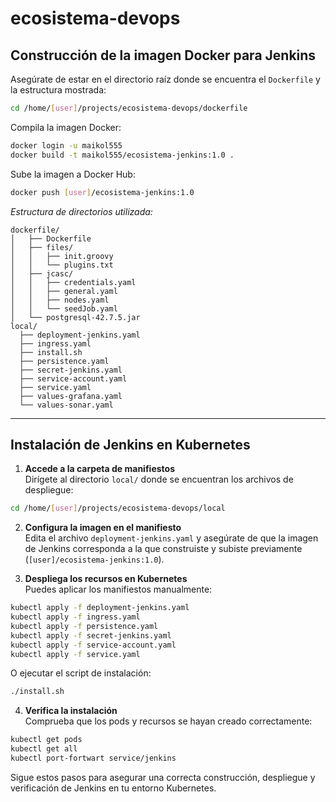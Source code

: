 # ecosistema-devops
## Construcción de la imagen Docker para Jenkins



Asegúrate de estar en el directorio raíz donde se encuentra el `Dockerfile` y la estructura mostrada:

```sh
cd /home/[user]/projects/ecosistema-devops/dockerfile
```

Compila la imagen Docker:

```sh
docker login -u maikol555
docker build -t maikol555/ecosistema-jenkins:1.0 .
```

Sube la imagen a Docker Hub:

```sh
docker push [user]/ecosistema-jenkins:1.0
```

_Estructura de directorios utilizada:_

```
dockerfile/
│   ├── Dockerfile
│   ├── files/
│   │   ├── init.groovy
│   │   └── plugins.txt
│   ├── jcasc/
│   │   ├── credentials.yaml
│   │   ├── general.yaml
│   │   ├── nodes.yaml
│   │   └── seedJob.yaml
│   └── postgresql-42.7.5.jar
local/
  ├── deployment-jenkins.yaml
  ├── ingress.yaml
  ├── install.sh
  ├── persistence.yaml
  ├── secret-jenkins.yaml
  ├── service-account.yaml
  ├── service.yaml
  ├── values-grafana.yaml
  └── values-sonar.yaml
```

---

## Instalación de Jenkins en Kubernetes

1. **Accede a la carpeta de manifiestos**  
  Dirígete al directorio `local/` donde se encuentran los archivos de despliegue:
  ```sh
  cd /home/[user]/projects/ecosistema-devops/local
  ```

2. **Configura la imagen en el manifiesto**  
  Edita el archivo `deployment-jenkins.yaml` y asegúrate de que la imagen de Jenkins corresponda a la que construiste y subiste previamente (`[user]/ecosistema-jenkins:1.0`).

3. **Despliega los recursos en Kubernetes**  
  Puedes aplicar los manifiestos manualmente:
  ```sh
  kubectl apply -f deployment-jenkins.yaml
  kubectl apply -f ingress.yaml
  kubectl apply -f persistence.yaml
  kubectl apply -f secret-jenkins.yaml
  kubectl apply -f service-account.yaml
  kubectl apply -f service.yaml
  ```
  O ejecutar el script de instalación:
  ```sh
  ./install.sh
  ```

4. **Verifica la instalación**  
  Comprueba que los pods y recursos se hayan creado correctamente:
  ```sh
  kubectl get pods
  kubectl get all
  kubectl port-fortwart service/jenkins  
  ```

Sigue estos pasos para asegurar una correcta construcción, despliegue y verificación de Jenkins en tu entorno Kubernetes.